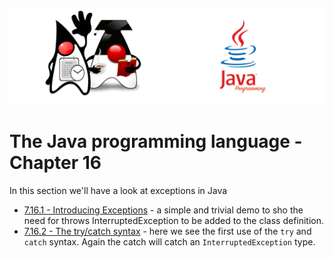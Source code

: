 ![](/assets/javarepologo.png)

# The Java programming language - Chapter 16

In this section we'll have a look at exceptions in Java

- [7.16.1 - Introducing Exceptions](/src/com/irisida/lang/part07/chapter16/introducingexceptions/App.java) - a simple and trivial demo to sho the need for throws InterruptedException to be added to the class definition.
- [7.16.2 - The try/catch syntax](/src/com/irisida/lang/part07/chapter16/introducingtrycatch/App.java) - here we see the first use of the `try` and `catch` syntax. Again the catch will catch an `InterruptedException` type.